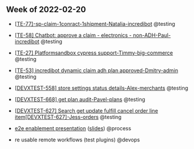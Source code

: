 ## Week of 2022-02-20

  

- [[TE-77\]-sp-claim-1conract-1shipment-Natalia-incredibot](https://github.com/helloextend/node-core/pull/7895#event-6103574661) @testing

- [[TE-58\] Chatbot: approve a claim - electronics - non-ADH-Paul-incredibot](https://github.com/helloextend/node-core/pull/7890#event-6102783372) @testing

- [[TE-27\] Platformsandbox cypress support-Timmy-big-commerce](https://github.com/helloextend/node-core/pull/7925#event-6105944985) @testing

- [[TE-53\] incredibot dynamic claim adh plan approved-Dmitry-admin](https://github.com/helloextend/client/pull/3242#event-6103277551) @testing

- [[DEVXTEST-558\] store settings status details-Alex-merchants](https://github.com/helloextend/client/pull/3268#event-6103043181) @testing

- [[DEVXTEST-668\] get plan audit-Pavel-plans](https://github.com/helloextend/node-core/pull/7994#pullrequestreview-891594652) @testing

- [[DEVXTEST-627\] Search get update fulfill cancel order line item[DEVXTEST-627]-Jess-orders](https://github.com/helloextend/node-core/pull/8026#pullrequestreview-894302555) @testing

- [e2e enablement presentation](https://drive.google.com/file/d/1hJnmiK_oCuCKTPrUVTfRopaCKcXYlajH/view) ([slides](https://docs.google.com/presentation/d/1SQ7h32WZtoykV11V-AmMPw1Pqmr68ID1DSo1pAAx-_g/edit#slide=id.ge96daf63b6_0_381)) @process

- re usable remote workflows (test plugins) @devops